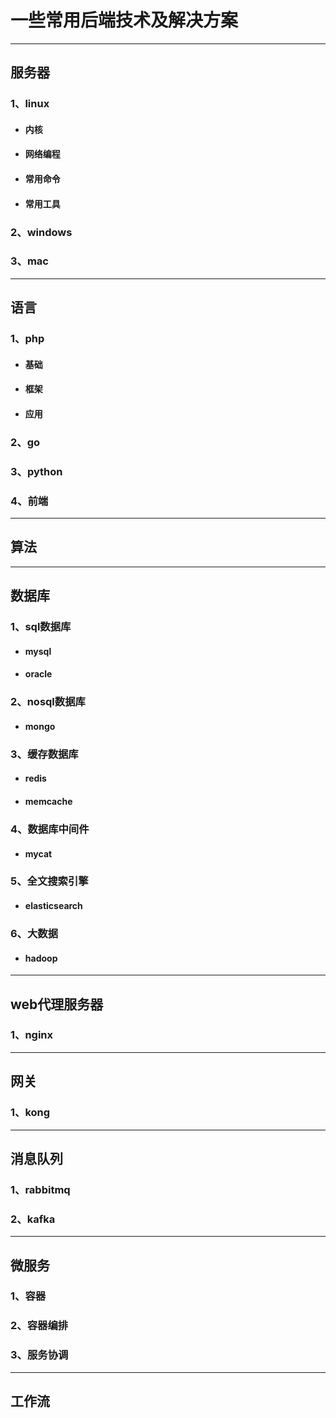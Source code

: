 # 一些常用后端技术及解决方案
***
## 服务器
### 1、linux
- #### 内核
- #### 网络编程
- #### 常用命令
- #### 常用工具
### 2、windows
### 3、mac
***
## 语言
### 1、php
- #### 基础
- #### 框架
- #### 应用
### 2、go
### 3、python
### 4、前端
***
## 算法
***
## 数据库
### 1、sql数据库
- #### mysql
- #### oracle
### 2、nosql数据库
- #### mongo
### 3、缓存数据库
- #### redis
- #### memcache
### 4、数据库中间件
- #### mycat
### 5、全文搜索引擎
- #### elasticsearch
### 6、大数据
- #### hadoop
***
## web代理服务器
### 1、nginx
***
## 网关
### 1、kong
***
## 消息队列
### 1、rabbitmq
### 2、kafka
***
## 微服务
### 1、容器
### 2、容器编排
### 3、服务协调
***
## 工作流



